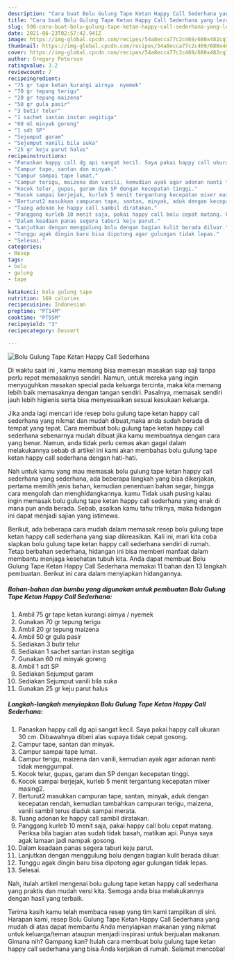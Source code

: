 ```yaml
---
description: "Cara buat Bolu Gulung Tape Ketan Happy Call Sederhana yang lezat Untuk Jualan"
title: "Cara buat Bolu Gulung Tape Ketan Happy Call Sederhana yang lezat Untuk Jualan"
slug: 598-cara-buat-bolu-gulung-tape-ketan-happy-call-sederhana-yang-lezat-untuk-jualan
date: 2021-06-23T02:57:42.941Z
image: https://img-global.cpcdn.com/recipes/54a8ecca77c2c469/680x482cq70/bolu-gulung-tape-ketan-happy-call-sederhana-foto-resep-utama.jpg
thumbnail: https://img-global.cpcdn.com/recipes/54a8ecca77c2c469/680x482cq70/bolu-gulung-tape-ketan-happy-call-sederhana-foto-resep-utama.jpg
cover: https://img-global.cpcdn.com/recipes/54a8ecca77c2c469/680x482cq70/bolu-gulung-tape-ketan-happy-call-sederhana-foto-resep-utama.jpg
author: Gregory Peterson
ratingvalue: 3.2
reviewcount: 7
recipeingredient:
- "75 gr tape ketan kurangi airnya  nyemek"
- "70 gr tepung terigu"
- "20 gr tepung maizena"
- "50 gr gula pasir"
- "3 butir telur"
- "1 sachet santan instan segitiga"
- "60 ml minyak goreng"
- "1 sdt SP"
- "Sejumput garam"
- "Sejumput vanili bila suka"
- "25 gr keju parut halus"
recipeinstructions:
- "Panaskan happy call dg api sangat kecil. Saya pakai happy call ukuran 30 cm. Dibawahnya diberi alas supaya tidak cepat gosong."
- "Campur tape, santan dan minyak."
- "Campur sampai tape lumat."
- "Campur terigu, maizena dan vanili, kemudian ayak agar adonan nanti tidak menggumpal."
- "Kocok telur, gupas, garam dan SP dengan kecepatan tinggi."
- "Kocok sampai berjejak, kurleb 5 menit tergantung kecepatan mixer masing2."
- "Berturut2 masukkan campuran tape, santan, minyak, aduk dengan kecepatan rendah, kemudian tambahkan campuran terigu, maizena, vanili sambil terus diaduk sampai merata."
- "Tuang adonan ke happy call sambil diratakan."
- "Panggang kurleb 10 menit saja, pakai happy call bolu cepat matang. Periksa bila bagian atas sudah tidak basah, matikan api. Punya saya agak lamaan jadi nampak gosong."
- "Dalam keadaan panas segera taburi keju parut."
- "Lanjutkan dengan menggulung bolu dengan bagian kulit berada diluar."
- "Tunggu agak dingin baru bisa dipotong agar gulungan tidak lepas."
- "Selesai."
categories:
- Resep
tags:
- bolu
- gulung
- tape

katakunci: bolu gulung tape 
nutrition: 169 calories
recipecuisine: Indonesian
preptime: "PT14M"
cooktime: "PT55M"
recipeyield: "3"
recipecategory: Dessert

---
```



![Bolu Gulung Tape Ketan Happy Call Sederhana](https://img-global.cpcdn.com/recipes/54a8ecca77c2c469/680x482cq70/bolu-gulung-tape-ketan-happy-call-sederhana-foto-resep-utama.jpg)

Di waktu  saat ini , kamu memang bisa memesan masakan siap saji tanpa perlu repot memasaknya sendiri. Namun, untuk mereka yang ingin menyuguhkan masakan special pada keluarga tercinta, maka kita memang lebih baik memasaknya dengan tangan sendiri. Pasalnya, memasak sendiri jauh lebih higienis serta bisa menyesuaikan sesuai kesukaan keluarga.

Jika anda lagi mencari ide resep bolu gulung tape ketan happy call sederhana yang nikmat dan mudah dibuat,maka anda sudah berada di tempat yang tepat. Cara membuat bolu gulung tape ketan happy call sederhana  sebenarnya mudah dibuat jika kamu membuatnya dengan cara yang benar. Namun, anda tidak perlu cemas akan gagal dalam melakukannya 
sebab di artikel ini kami akan membahas bolu gulung tape ketan happy call sederhana dengan hati-hati.  



Nah untuk kamu yang mau memasak bolu gulung tape ketan happy call sederhana yang sederhana, ada beberapa langkah yang bisa dikerjakan, pertama memilih jenis bahan, kemudian penentuan bahan segar, hingga cara mengolah dan menghidangkannya. kamu Tidak usah pusing kalau ingin memasak bolu gulung tape ketan happy call sederhana yang enak di mana pun anda berada. Sebab, asalkan kamu  tahu triknya, maka hidangan ini dapat menjadi sajian yang istimewa.

Berikut, ada beberapa cara mudah dalam memasak resep bolu gulung tape ketan happy call sederhana yang siap dikreasikan. Kali ini, mari kita coba siapkan bolu gulung tape ketan happy call sederhana sendiri di rumah. Tetap berbahan sederhana, hidangan ini bisa memberi manfaat dalam membantu menjaga kesehatan tubuh kita. Anda dapat membuat Bolu Gulung Tape Ketan Happy Call Sederhana memakai 11 bahan dan 13 langkah pembuatan. Berikut ini cara dalam menyiapkan hidangannya.

<!--inarticleads1-->

##### Bahan-bahan dan bumbu yang digunakan untuk pembuatan Bolu Gulung Tape Ketan Happy Call Sederhana:

1. Ambil 75 gr tape ketan kurangi airnya / nyemek
1. Gunakan 70 gr tepung terigu
1. Ambil 20 gr tepung maizena
1. Ambil 50 gr gula pasir
1. Sediakan 3 butir telur
1. Sediakan 1 sachet santan instan segitiga
1. Gunakan 60 ml minyak goreng
1. Ambil 1 sdt SP
1. Sediakan Sejumput garam
1. Sediakan Sejumput vanili bila suka
1. Gunakan 25 gr keju parut halus




<!--inarticleads2-->

##### Langkah-langkah menyiapkan Bolu Gulung Tape Ketan Happy Call Sederhana:

1. Panaskan happy call dg api sangat kecil. Saya pakai happy call ukuran 30 cm. Dibawahnya diberi alas supaya tidak cepat gosong.
1. Campur tape, santan dan minyak.
1. Campur sampai tape lumat.
1. Campur terigu, maizena dan vanili, kemudian ayak agar adonan nanti tidak menggumpal.
1. Kocok telur, gupas, garam dan SP dengan kecepatan tinggi.
1. Kocok sampai berjejak, kurleb 5 menit tergantung kecepatan mixer masing2.
1. Berturut2 masukkan campuran tape, santan, minyak, aduk dengan kecepatan rendah, kemudian tambahkan campuran terigu, maizena, vanili sambil terus diaduk sampai merata.
1. Tuang adonan ke happy call sambil diratakan.
1. Panggang kurleb 10 menit saja, pakai happy call bolu cepat matang. Periksa bila bagian atas sudah tidak basah, matikan api. Punya saya agak lamaan jadi nampak gosong.
1. Dalam keadaan panas segera taburi keju parut.
1. Lanjutkan dengan menggulung bolu dengan bagian kulit berada diluar.
1. Tunggu agak dingin baru bisa dipotong agar gulungan tidak lepas.
1. Selesai.




Nah, itulah artikel mengenai  bolu gulung tape ketan happy call sederhana  yang praktis dan mudah versi kita. Semoga anda bisa melakukannya dengan hasil yang terbaik. 

Terima kasih kamu telah membaca resep yang tim kami tampilkan di sini. Harapan kami, resep  Bolu Gulung Tape Ketan Happy Call Sederhana yang mudah di atas dapat membantu Anda menyiapkan makanan yang nikmat untuk keluarga/teman ataupun menjadi inspirasi untuk berjualan makanan. Gimana nih? Gampang kan? Itulah cara membuat bolu gulung tape ketan happy call sederhana yang bisa Anda kerjakan di rumah. Selamat mencoba!

